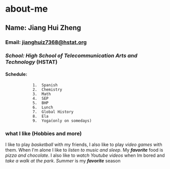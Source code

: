 # about-me

## Name: Jiang Hui Zheng
### Email: jianghuiz7368@hstat.org
### _School: High School of Telecommunication Arts and Technology_ (HSTAT)
#### Schedule: 
                1.  Spanish
                2.  Chemistry
                3.  Math
                4.  SEP
                5.  BHP
                6.  Lunch
                7.  Global History
                8.  Ela
                9.  Yoga(only on somedays)
                
### what I like (Hobbies and more)
I like to play _basketball_ with my friends, I also like to play _video games_ with them. When I'm alone I like to _listen to music and sleep_.
My **_favorite_** food is _pizza and chocolate_. I also like to _watch Youtube videos_ when Im bored and _take a walk at the park_. _Summer_ is my **_favorite_** season
